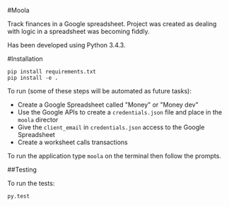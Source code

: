 #Moola

Track finances in a Google spreadsheet. Project was created as dealing with logic in a spreadsheet was becoming fiddly.

Has been developed using Python 3.4.3.

#Installation
```
pip install requirements.txt
pip install -e .
```
To run (some of these steps will be automated as future tasks):
 - Create a Google Spreadsheet called "Money" or "Money dev"
 - Use the Google APIs to create a `credentials.json` file and place in the `moola` director
 - Give the `client_email` in `credentials.json` access to the Google Spreadsheet
 - Create a worksheet calls transactions

To run the application type `moola` on the terminal then follow the prompts.

##Testing

To run the tests:
```
py.test
```
